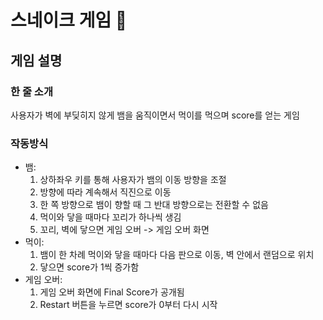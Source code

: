 # 스네이크 게임 :snake:
## 게임 설명 
### 한 줄 소개
사용자가 벽에 부딪히지 않게 뱀을 움직이면서 먹이를 먹으며 score를 얻는 게임
### 작동방식
- 뱀:
  1. 상하좌우 키를 통해 사용자가 뱀의 이동 방향을 조절
  2. 방향에 따라 계속해서 직진으로 이동
  3. 한 쪽 방향으로 뱀이 향할 때 그 반대 방향으로는 전환할 수 없음
  4. 먹이와 닿을 때마다 꼬리가 하나씩 생김
  5. 꼬리, 벽에 닿으면 게임 오버 -> 게임 오버 화면
- 먹이:
  1. 뱀이 한 차례 먹이와 닿을 때마다 다음 판으로 이동, 벽 안에서 랜덤으로 위치
  2. 닿으면 score가 1씩 증가함
- 게임 오버:
  1. 게임 오버 화면에 Final Score가 공개됨
  2. Restart 버튼을 누르면 score가 0부터 다시 시작

